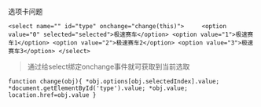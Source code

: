 选项卡问题

`<select name="" id="type" onchange="change(this)">    
    <option value="0" selected="selected">极速赛车</option>
    <option value="1">极速赛车1</option>
    <option value="2">极速赛车2</option>
    <option value="3">极速赛车3</option>
</select>`
> 通过给select绑定onchange事件就可获取到当前选取

`function change(obj){
    *obj.options[obj.selectedIndex].value;
    *document.getElementById('type').value;
    *obj.value;
    location.href=obj.value
}`